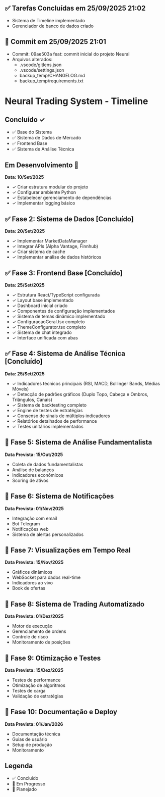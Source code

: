 
## ✅ Tarefas Concluídas em 25/09/2025 21:02
- Sistema de Timeline implementado
- Gerenciador de banco de dados criado

## 📝 Commit em 25/09/2025 21:01
- Commit: 09ae503a feat: commit inicial do projeto Neural
- Arquivos alterados:
  - .vscode/gitlens.json
  - .vscode/settings.json
  - backup_temp/CHANGELOG.md
  - backup_temp/requirements.txt
# Neural Trading System - Timeline

## Concluído ✓

- ✅ Base do Sistema
- ✅ Sistema de Dados de Mercado  
- ✅ Frontend Base
- ✅ Sistema de Análise Técnica

## Em Desenvolvimento 🔄
**Data: 10/Set/2025**
- ✓ Criar estrutura modular do projeto
- ✓ Configurar ambiente Python
- ✓ Estabelecer gerenciamento de dependências
- ✓ Implementar logging básico

## ✅ Fase 2: Sistema de Dados [Concluído]
**Data: 20/Set/2025**
- ✓ Implementar MarketDataManager
- ✓ Integrar APIs (Alpha Vantage, Finnhub)
- ✓ Criar sistema de cache
- ✓ Implementar análise de dados históricos

## ✅ Fase 3: Frontend Base [Concluído]
**Data: 25/Set/2025**
- ✓ Estrutura React/TypeScript configurada
- ✓ Layout base implementado
- ✓ Dashboard inicial criado
- ✓ Componentes de configuração implementados
- ✓ Sistema de temas dinâmico implementado
- ✓ ConfiguracaoGeral.tsx completo
- ✓ ThemeConfigurator.tsx completo
- ✓ Sistema de chat integrado
- ✓ Interface unificada com abas

## ✅ Fase 4: Sistema de Análise Técnica [Concluído]
**Data: 25/Set/2025**
- ✓ Indicadores técnicos principais (RSI, MACD, Bollinger Bands, Médias Móveis)
- ✓ Detecção de padrões gráficos (Duplo Topo, Cabeça e Ombros, Triângulos, Canais)
- ✓ Sistema de backtesting completo
- ✓ Engine de testes de estratégias
- ✓ Consenso de sinais de múltiplos indicadores
- ✓ Relatórios detalhados de performance
- ✓ Testes unitários implementados

## 📅 Fase 5: Sistema de Análise Fundamentalista
**Data Prevista: 15/Out/2025**
- Coleta de dados fundamentalistas
- Análise de balanços
- Indicadores econômicos
- Scoring de ativos

## 📅 Fase 6: Sistema de Notificações
**Data Prevista: 01/Nov/2025**
- Integração com email
- Bot Telegram
- Notificações web
- Sistema de alertas personalizados

## 📅 Fase 7: Visualizações em Tempo Real
**Data Prevista: 15/Nov/2025**
- Gráficos dinâmicos
- WebSocket para dados real-time
- Indicadores ao vivo
- Book de ofertas

## 📅 Fase 8: Sistema de Trading Automatizado
**Data Prevista: 01/Dez/2025**
- Motor de execução
- Gerenciamento de ordens
- Controle de risco
- Monitoramento de posições

## 📅 Fase 9: Otimização e Testes
**Data Prevista: 15/Dez/2025**
- Testes de performance
- Otimização de algoritmos
- Testes de carga
- Validação de estratégias

## 📅 Fase 10: Documentação e Deploy
**Data Prevista: 01/Jan/2026**
- Documentação técnica
- Guias de usuário
- Setup de produção
- Monitoramento

## Legenda
- ✅ Concluído
- 🔄 Em Progresso
- 📅 Planejado
